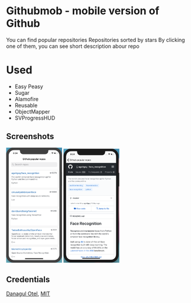 
# Githubmob - mobile version of Github
You can find popular repositories
Repositories sorted by stars
By clicking one of them, you can see short description abour repo
# Used
* Easy Peasy
* Sugar
* Alamofire
* Reusable
* ObjectMapper
* SVProgressHUD
## Screenshots
<img src="/screenshots/screenshot.png?raw=true" width="30%"> <img src="/screenshots/screen2.png?raw=true" width="30%">

## Credentials
[Danagul Otel](https://github.com/danchokobo),
[MIT](http://opensource.org/licenses/mit-license.html)

